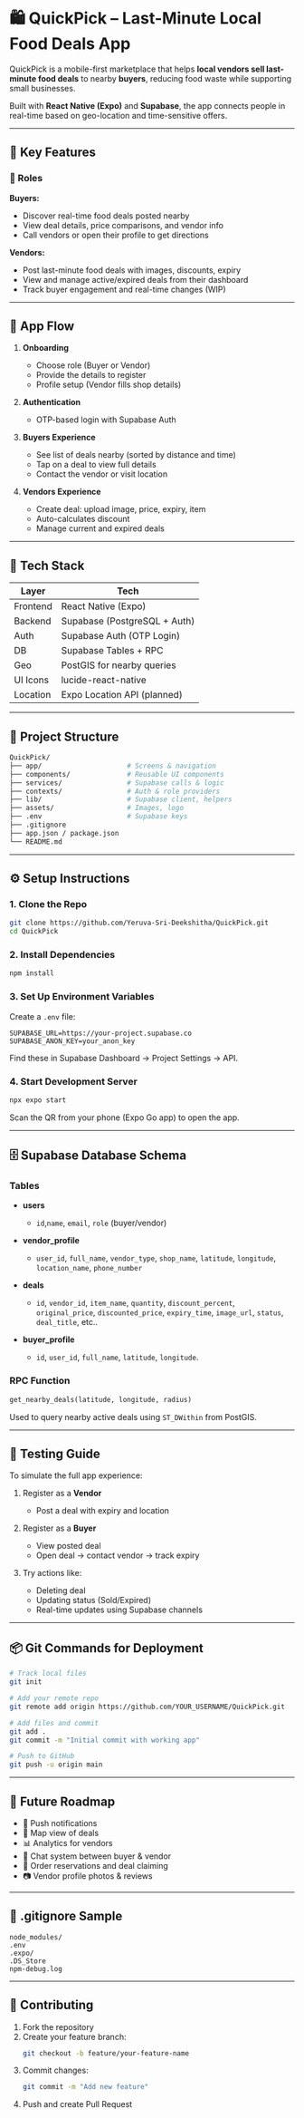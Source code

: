 # 🛍️ QuickPick – Last-Minute Local Food Deals App


QuickPick is a mobile-first marketplace that helps **local vendors sell last-minute food deals** to nearby **buyers**, reducing food waste while supporting small businesses.

Built with **React Native (Expo)** and **Supabase**, the app connects people in real-time based on geo-location and time-sensitive offers.

---

## 🚀 Key Features

### 👤 Roles

**Buyers:**
- Discover real-time food deals posted nearby
- View deal details, price comparisons, and vendor info
- Call vendors or open their profile to get directions

**Vendors:**
- Post last-minute food deals with images, discounts, expiry
- View and manage active/expired deals from their dashboard
- Track buyer engagement and real-time changes (WIP)

---

## 📲 App Flow

1. **Onboarding**  
   - Choose role (Buyer or Vendor)
   - Provide the details to register
   - Profile setup (Vendor fills shop details)

2. **Authentication**  
   - OTP-based login with Supabase Auth

3. **Buyers Experience**
   - See list of deals nearby (sorted by distance and time)
   - Tap on a deal to view full details
   - Contact the vendor or visit location

4. **Vendors Experience**
   - Create deal: upload image, price, expiry, item
   - Auto-calculates discount
   - Manage current and expired deals

---

## 🧱 Tech Stack

| Layer     | Tech                         |
|-----------|------------------------------|
| Frontend  | React Native (Expo)          |
| Backend   | Supabase (PostgreSQL + Auth) |
| Auth      | Supabase Auth (OTP Login)    |
| DB        | Supabase Tables + RPC        |
| Geo       | PostGIS for nearby queries   |
| UI Icons  | lucide-react-native          |
| Location  | Expo Location API (planned)  |

---

## 📁 Project Structure

```bash
QuickPick/
├── app/                     # Screens & navigation
├── components/              # Reusable UI components
├── services/                # Supabase calls & logic
├── contexts/                # Auth & role providers
├── lib/                     # Supabase client, helpers
├── assets/                  # Images, logo
├── .env                     # Supabase keys
├── .gitignore
├── app.json / package.json
└── README.md
```

---

## ⚙️ Setup Instructions

### 1. Clone the Repo

```bash
git clone https://github.com/Yeruva-Sri-Deekshitha/QuickPick.git
cd QuickPick
```

### 2. Install Dependencies

```bash
npm install
```

### 3. Set Up Environment Variables

Create a `.env` file:

```env
SUPABASE_URL=https://your-project.supabase.co
SUPABASE_ANON_KEY=your_anon_key
```

Find these in Supabase Dashboard → Project Settings → API.

### 4. Start Development Server

```bash
npx expo start
```

Scan the QR from your phone (Expo Go app) to open the app.

---

## 🗄️ Supabase Database Schema

### Tables

- **users**
  - `id`,`name`, `email`, `role` (buyer/vendor)

- **vendor_profile**
  - `user_id`, `full_name`, `vendor_type`, `shop_name`, `latitude`, `longitude`, `location_name`, `phone_number`

- **deals**
  - `id`, `vendor_id`, `item_name`, `quantity`, `discount_percent`, `original_price`, `discounted_price`, `expiry_time`, `image_url`, `status`, `deal_title`, etc..
- **buyer_profile**
   - `id`, `user_id`, `full_name`, `latitude`, `longitude`.

### RPC Function

```sql
get_nearby_deals(latitude, longitude, radius)
```

Used to query nearby active deals using `ST_DWithin` from PostGIS.

---

## 🧪 Testing Guide

To simulate the full app experience:

1. Register as a **Vendor**
   - Post a deal with expiry and location

2. Register as a **Buyer**
   - View posted deal
   - Open deal → contact vendor → track expiry

3. Try actions like:
   - Deleting deal
   - Updating status (Sold/Expired)
   - Real-time updates using Supabase channels

---

## 📦 Git Commands for Deployment

```bash
# Track local files
git init

# Add your remote repo
git remote add origin https://github.com/YOUR_USERNAME/QuickPick.git

# Add files and commit
git add .
git commit -m "Initial commit with working app"

# Push to GitHub
git push -u origin main
```

---

## 📌 Future Roadmap

- 🔔 Push notifications
- 📍 Map view of deals
- 📊 Analytics for vendors
- 💬 Chat system between buyer & vendor
- 🧾 Order reservations and deal claiming
- 📷 Vendor profile photos & reviews

---

## 📝 .gitignore Sample

```
node_modules/
.env
.expo/
.DS_Store
npm-debug.log
```

---

## 🤝 Contributing

1. Fork the repository
2. Create your feature branch:
   ```bash
   git checkout -b feature/your-feature-name
   ```
3. Commit changes:
   ```bash
   git commit -m "Add new feature"
   ```
4. Push and create Pull Request
